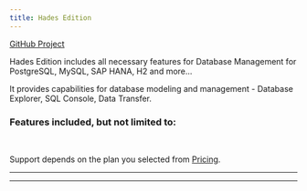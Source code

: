 ```yaml
---
title: Hades Edition
---
```


<div class="product-tag"><a href="https://github.com/codbex/codbex-hades" target="_blank">GitHub Project</a></div>

Hades Edition includes all necessary features for Database Management for PostgreSQL, MySQL, SAP HANA, H2 and more...

It provides capabilities for database modeling and management - Database Explorer, SQL Console, Data Transfer.

### Features included, but not limited to:



<br>

Support depends on the plan you selected from <a href="https://www.codbex.com/pricing/">Pricing</a>.

<hr>


<hr>
